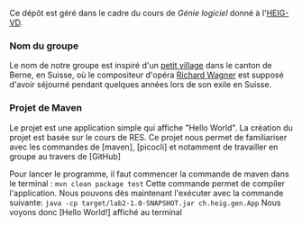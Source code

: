 Ce dépôt est géré dans le cadre du cours de _Génie logiciel_ donné à
l'[HEIG-VD][HEIG-VD].


### Nom du groupe

Le nom de notre groupe est inspiré d'un [petit village][Grindelwald] dans le
canton de Berne, en Suisse, où le compositeur d'opéra [Richard Wagner][Wagner]
est supposé d'avoir séjourné pendant quelques années lors de son exile en
Suisse.


[HEIG-VD]: https://heig-vd.ch/
[Grindelwald]: https://en.wikipedia.org/wiki/Grindelwald
[Wagner]: https://en.wikipedia.org/wiki/Richard_Wagner




### Projet de Maven

Le projet est une application simple qui affiche "Hello World". La création du
projet est basée sur le cours de RES. Ce projet nous permet de familiariser avec
les commandes de [maven], [picocli] et notamment de travailler en groupe au
travers de [GitHub]

Pour lancer le programme, il faut commencer la commande de maven dans le
terminal :
  `mvn clean package test`
Cette commande permet de compiler l'application. Nous pouvons dès maintenant
l'exécuter avec la commande suivante:
  `java -cp target/lab2-1.0-SNAPSHOT.jar ch.heig.gen.App`
Nous voyons donc [Hello World!] affiché au terminal
